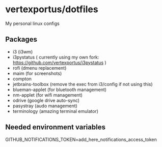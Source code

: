 # vertexportus/dotfiles

My personal linux configs

## Packages

- i3 (i3wm)
- i3pystatus ( currently using my own fork: https://github.com/vertexportus/i3pystatus )
- rofi (dmenu replacement)
- maim (for screenshots)
- compton
- jetbrains-toolbox (remove the exec from i3/config if not using this)
- blueman-applet (for bluetooth management)
- nm-applet (for wifi management)
- odrive (google drive auto-sync)
- pasystray (audo management)
- terminology (amazing terminal emulator)

## Needed environment variables

GITHUB_NOTIFICATIONS_TOKEN=add_here_notifications_access_token